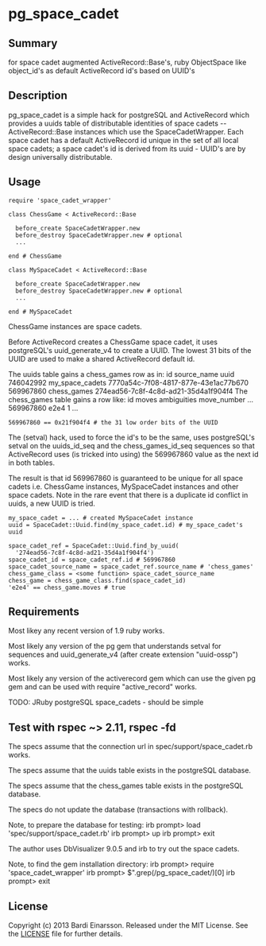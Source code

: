 pg\_space\_cadet
================

## Summary

for space cadet augmented ActiveRecord::Base's, ruby ObjectSpace like object\_id's as default ActiveRecord id's based on UUID's

## Description

pg\_space\_cadet is a simple hack for postgreSQL and ActiveRecord which provides a uuids table of distributable identities of space cadets -- ActiveRecord::Base instances which use the SpaceCadetWrapper. Each space cadet has a default ActiveRecord id unique in the set of all local space cadets; a space cadet's id is derived from its uuid - UUID's are by design universally distributable.

## Usage

    require 'space_cadet_wrapper'

    class ChessGame < ActiveRecord::Base
    
      before_create SpaceCadetWrapper.new
      before_destroy SpaceCadetWrapper.new # optional
      ...

    end # ChessGame

    class MySpaceCadet < ActiveRecord::Base
    
      before_create SpaceCadetWrapper.new
      before_destroy SpaceCadetWrapper.new # optional
      ...
    
    end # MySpaceCadet

ChessGame instances are space cadets.

Before ActiveRecord creates a ChessGame space cadet, it uses postgreSQL's uuid\_generate\_v4 to create a UUID. The lowest 31 bits of the UUID are used to make a shared ActiveRecord default id.

The uuids table gains a chess\_games row as in:
    id           source_name        uuid
    746042992    my_space_cadets    7770a54c-7f08-4817-877e-43e1ac77b670
    569967860    chess_games        274ead56-7c8f-4c8d-ad21-35d4a1f904f4
The chess\_games table gains a row like:
    id           moves    ambiguities    move_number    ...
    569967860    e2e4                    1              ...

    569967860 == 0x21f904f4 # the 31 low order bits of the UUID

The (setval) hack, used to force the id's to be the same, uses postgreSQL's setval on the uuids\_id\_seq and the chess\_games\_id\_seq sequences so that ActiveRecord uses (is tricked into using) the 569967860 value as the next id in both tables.

The result is that id 569967860 is guaranteed to be unique for all space cadets i.e. ChessGame instances, MySpaceCadet instances and other space cadets. Note in the rare event that there is a duplicate id conflict in uuids, a new UUID is tried.

    my_space_cadet = ... # created MySpaceCadet instance
    uuid = SpaceCadet::Uuid.find(my_space_cadet.id) # my_space_cadet's uuid

    space_cadet_ref = SpaceCadet::Uuid.find_by_uuid(
      '274ead56-7c8f-4c8d-ad21-35d4a1f904f4')
    space_cadet_id = space_cadet_ref.id # 569967860
    space_cadet_source_name = space_cadet_ref.source_name # 'chess_games'
    chess_game_class = <some function> space_cadet_source_name
    chess_game = chess_game_class.find(space_cadet_id) 
    'e2e4' == chess_game.moves # true

## Requirements

Most likey any recent version of 1.9 ruby works.

Most likely any version of the pg gem that understands setval for sequences and uuid\_generate\_v4 (after create extension "uuid-ossp") works.

Most likely any version of the activerecord gem which can use the given pg gem and can be used with require "active\_record" works.

TODO: JRuby postgreSQL space\_cadets - should be simple 

## Test with rspec ~> 2.11, rspec -fd

The specs assume that the connection url in spec/support/space\_cadet.rb works.

The specs assume that the uuids table exists in the postgreSQL database.

The specs assume that the chess\_games table exists in the postgreSQL database.

The specs do not update the database (transactions with rollback).

Note, to prepare the database for testing:
    irb prompt> load 'spec/support/space_cadet.rb'
    irb prompt> up
    irb prompt> exit

The author uses DbVisualizer 9.0.5 and irb to try out the space cadets.

Note, to find the gem installation directory:
    irb prompt> require 'space_cadet_wrapper'
    irb prompt> $".grep(/pg_space_cadet/)[0]
    irb prompt> exit

## License

Copyright (c) 2013 Bardi Einarsson. Released under the MIT License.  See the [LICENSE][license] file for further details.

[license]: https://github.com/bardibardi/pg_space_cadet/blob/master/LICENSE.md

